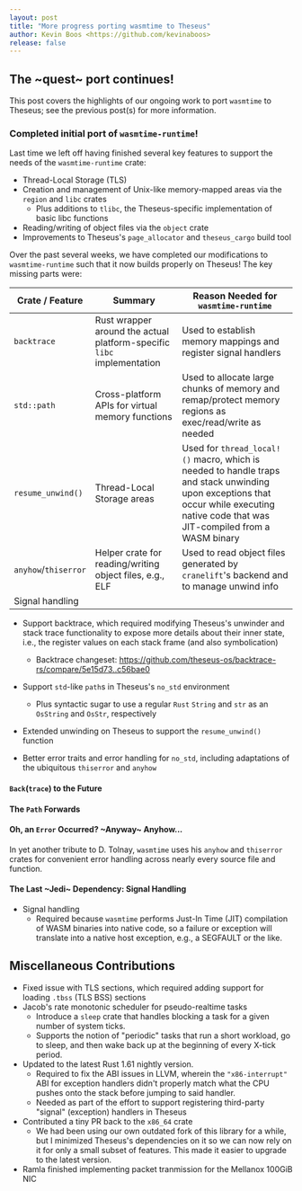 ```yaml
---
layout: post
title: "More progress porting wasmtime to Theseus"
author: Kevin Boos <https://github.com/kevinaboos>
release: false
---
```


## The ~quest~ port continues!

This post covers the highlights of our ongoing work to port `wasmtime` to Theseus; see the previous post(s) for more information.

### Completed initial port of `wasmtime-runtime`!
Last time we left off having finished several key features to support the needs of the `wasmtime-runtime` crate:
* Thread-Local Storage (TLS)
* Creation and management of Unix-like memory-mapped areas via the `region` and `libc` crates
  * Plus additions to `tlibc`, the Theseus-specific implementation of basic libc functions 
* Reading/writing of object files via the `object` crate
* Improvements to Theseus's `page_allocator` and `theseus_cargo` build tool 

Over the past several weeks, we have completed our modifications to `wasmtime-runtime` such that it now builds properly on Theseus!
The key missing parts were:

|   Crate / Feature    |        Summary        | Reason Needed for `wasmtime-runtime` |
|----------------------|-----------------------|--------------------------------------|
| `backtrace`          | Rust wrapper around the actual platform-specific `libc` implementation    | Used to establish memory mappings and register signal handlers |
| `std::path`          | Cross-platform APIs for virtual memory functions  | Used to allocate large chunks of memory and remap/protect memory regions as exec/read/write as needed |
| `resume_unwind()`    | Thread-Local Storage areas | Used for `thread_local!()` macro, which is needed to handle traps and stack unwinding upon exceptions that occur while executing native code that was JIT-compiled from a WASM binary |
| `anyhow`/`thiserror` | Helper crate for reading/writing object files, e.g., ELF | Used to read object files generated by `cranelift`'s backend and to manage unwind info |
| Signal handling      |                     |                    |




* Support backtrace, which required modifying Theseus's unwinder and stack trace functionality to expose more details about their inner state, i.e., the register values on each stack frame (and also symbolication)
  * Backtrace changeset: https://github.com/theseus-os/backtrace-rs/compare/5e15d73..c56bae0


* Support `std`-like `path`s in Theseus's `no_std` environment
  * Plus syntactic sugar to use a regular `Rust` `String` and `str` as an `OsString` and `OsStr`, respectively

* Extended unwinding on Theseus to support the `resume_unwind()` function

* Better error traits and error handling for `no_std`, including adaptations of the ubiquitous `thiserror` and `anyhow`




#### `Back`(`trace`) to the Future



#### The `Path` Forwards



#### Oh, an `Error` Occurred? ~Anyway~ Anyhow...
In yet another tribute to D. Tolnay, `wasmtime` uses his `anyhow` and `thiserror` crates for convenient error handling across nearly every source file and function.



#### The Last ~Jedi~ Dependency: Signal Handling
* Signal handling
  * Required because `wasmtime` performs Just-In Time (JIT) compilation of WASM binaries into native code, so a failure or exception will translate into a native host exception, e.g., a SEGFAULT or the like.



## Miscellaneous Contributions
* Fixed issue with TLS sections, which required adding support for loading `.tbss` (TLS BSS) sections 
* Jacob's rate monotonic scheduler for pseudo-realtime tasks
  * Introduce a `sleep` crate that handles blocking a task for a given number of system ticks.
  * Supports the notion of "periodic" tasks that run a short workload, go to sleep, and then wake back up at the beginning of every X-tick period.
* Updated to the latest Rust 1.61 nightly version.
  * Required to fix the ABI issues in LLVM, wherein the `"x86-interrupt"` ABI for exception handlers didn't properly match what the CPU pushes onto the stack before jumping to said handler.
  * Needed as part of the effort to support registering third-party "signal" (exception) handlers in Theseus
* Contributed a tiny PR back to the `x86_64` crate
  * We had been using our own outdated fork of this library for a while, but I minimized Theseus's dependencies on it so we can now rely on it for only a small subset of features. This made it easier to upgrade to the latest version.
* Ramla finished implementing packet tranmission for the Mellanox 100GiB NIC
